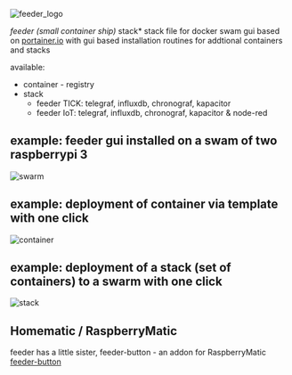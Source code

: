 ![feeder_logo](https://github.com/holgerimbery/environment/raw/master/feeder_logo_small.jpg)

*feeder (small container ship)* stack*
stack file for docker swam gui based on [portainer.io](https://portainer.io) with gui based installation routines for addtional containers and stacks

available:
* container - registry
* stack
  * feeder TICK: telegraf, influxdb, chronograf, kapacitor
  * feeder IoT: telegraf, influxdb, chronograf, kapacitor & node-red

## example: feeder gui installed on a swam of two raspberrypi 3 
![swarm](https://github.com/holgerimbery/feeder/raw/master/pictures/swarm_success.png)

## example: deployment of container via template with one click
![container](https://github.com/holgerimbery/feeder/raw/master/pictures/container.png)

## example: deployment of a stack (set of containers) to a swarm with one click
![stack](https://github.com/holgerimbery/feeder/raw/master/pictures/stack.png)


## Homematic / RaspberryMatic
feeder has a little sister, feeder-button - an addon for RaspberryMatic 
[feeder-button](https://github.com/holgerimbery/feeder-button/releases)

